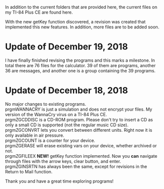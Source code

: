 In addition to the current folders that are provided here, the current files on my TI-84 Plus CE are found here.

With the new getKey function discovered, a revision was created that implemented this new features. In addition, more files are to be added soon.

# Update of December 19, 2018

I have finally finished revising the programs and this marks a milestone. In total there are 76 files for the calculator. 39 of them are programs, another 36 are messages, and another one is a group containing the 39 programs.

# Update of December 18, 2018

No major changes to existing programs.\
prgmWANNACRY is just a simulation and does not encrypt your files. My version of the WannaCry virus on a TI-84 Plus CE.\
prgmZGCDDISC is a CD-ROM program. Please don't try to insert a CD as only a small CD is supported (not the regular music CD size).\
prgmZGCONVRT lets you convert between different units. Right now it is only available in air pressure.\
prgmZGCOUNT is a counter for your device.\
prgmZGERASE will erase existing vars on your device, whether archived or not.\
prgmZGFILEEX **NEW!** getKey function implemented. Now you **can** navigate through files with the arrow keys, clear button, and enter.\
prgmZGINSRTN has always been the same, except for revisions in the Return to Mail function.

Thank you and have a great time exploring programs!
